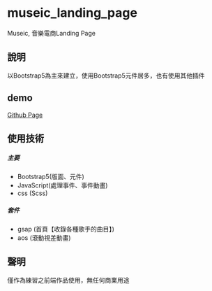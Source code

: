 # museic_landing_page

Museic, 音樂電商Landing Page

## 說明

以Bootstrap5為主來建立，使用Bootstrap5元件居多，也有使用其他插件

## demo
[Github Page](https://mochitr.github.io/museic_lading_page/index.html)

## 使用技術
##### 主要
+ Bootstrap5(版面、元件)
+ JavaScript(處理事件、事件動畫)
+ css (Scss)
##### 套件
+ gsap (首頁【收錄各種歌手的曲目】)
+ aos (滾動視差動畫)

## 聲明
僅作為練習之前端作品使用，無任何商業用途
